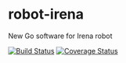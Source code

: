 # robot-irena
New Go software for Irena robot

[![Build Status](https://travis-ci.org/krezac/robot-irena.svg?branch=master)](https://travis-ci.org/krezac/robot-irena)
[![Coverage Status](https://coveralls.io/repos/github/krezac/robot-irena/badge.svg?branch=master)](https://coveralls.io/github/krezac/robot-irena?branch=master)
